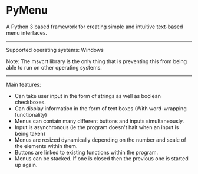 # PyMenu
A Python 3 based framework for creating simple and intuitive text-based menu interfaces.

---

Supported operating systems: Windows

Note: The msvcrt library is the only thing that is preventing this from being able to run on other operating systems.

---

Main features: 
- Can take user input in the form of strings as well as boolean checkboxes. 
- Can display information in the form of text boxes (With word-wrapping functionality)
- Menus can contain many different buttons and inputs simultaneously.
- Input is asynchronous (ie the program doesn't halt when an input is being taken)
- Menus are resized dynamically depending on the number and scale of the elements within them.
- Buttons are linked to existing functions within the program.
- Menus can be stacked. If one is closed then the previous one is started up again.
